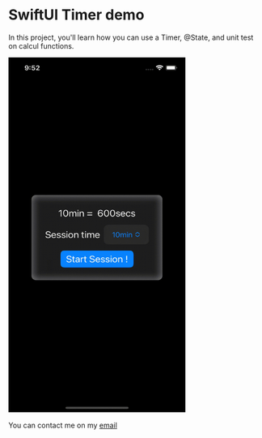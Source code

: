 # SwiftUI Timer demo

In this project, you'll learn how you can use a Timer, @State, and unit test on calcul functions.

<img src="https://github.com/Harry-KNIGHT/ImageGifVideoForReadme/blob/main/gifs/Simulator%20Screen%20Recording%20-%20iPhone%2012%20-%202022-10-08%20at%2021.52.53.gif" width="350" height="700" />

You can contact me on my [email](elliot.knight@appiwedia.com)
